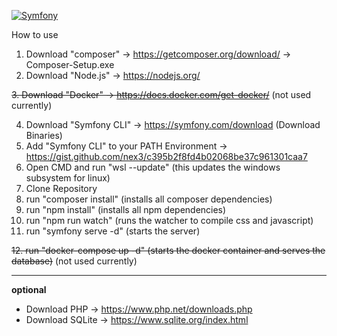 [![Symfony](https://github.com/wolfkidsounds/artistdatabase/actions/workflows/symfony.yml/badge.svg)](https://github.com/wolfkidsounds/artistdatabase/actions/workflows/symfony.yml)

How to use

1. Download "composer" -> https://getcomposer.org/download/ -> Composer-Setup.exe
2. Download "Node.js" -> https://nodejs.org/

~~3. Download "Docker" -> https://docs.docker.com/get-docker/~~ (not used currently)

4. Download "Symfony CLI" -> https://symfony.com/download (Download Binaries)
5. Add "Symfony CLI" to your PATH Environment -> https://gist.github.com/nex3/c395b2f8fd4b02068be37c961301caa7
6. Open CMD and run "wsl --update" (this updates the windows subsystem for linux)
7. Clone Repository
8. run "composer install" (installs all composer dependencies)
9. run "npm install" (installs all npm dependencies)
10. run "npm run watch" (runs the watcher to compile css and javascript)
11. run "symfony serve -d" (starts the server)

~~12. run "docker-compose up -d" (starts the docker container and serves the database)~~ (not used currently)


---

**optional**
- Download PHP -> https://www.php.net/downloads.php
- Download SQLite -> https://www.sqlite.org/index.html